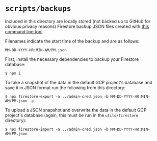 # `scripts/backups`

Included in this directory are locally stored (not backed up to GitHub for
obvious privacy reasons) Firestore backup JSON files created with [this command
line tool](https://www.npmjs.com/package/node-firestore-import-export).

Filenames indicate the start time of the backup and are as follows:

```
MM-DD-YYYY-HR:MIN-AM/PM.json
```

First, install the necessary dependencies to backup your Firestore database:

```commandline
$ npm i
```

To take a snapshot of the data in the default GCP project's database and save it
in JSON format run the following from this directory:

```commandline
$ npx firestore-export -a ../admin-cred.json -b MM-DD-YYYY-HR:MIN-AM/PM.json -p
```

To upload a JSON snapshot and overwrite the data in the default GCP project's
database (again, this must be run in the `utils/firestore` directory):

```commandline
$ npx firestore-import -a ../admin-cred.json -b MM-DD-YYYY-HR:MIN-AM/PM.json
```
